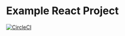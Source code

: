 # Example React Project

[![CircleCI](https://circleci.com/gh/chanmatthew/Example-React-Project.svg?style=svg)](https://circleci.com/gh/chanmatthew/Example-React-Project)